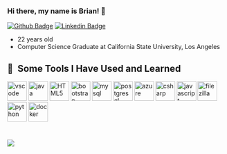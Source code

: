 ### Hi there, my name is Brian! 👋 
[![Github Badge](https://img.shields.io/badge/-Github-000000?style=flat&logo=Github&labelColor=000000&link=https://github.com/b-tang)](https://github.com/b-tang)
[![Linkedin Badge](https://img.shields.io/badge/-LinkedIn-0077B5?style=flat&logo=Linkedin&logoColor=FFFFFF&link=https://www.linkedin.com/in/briantang01/)](https://www.linkedin.com/in/briantang01/)
- 22 years old
- Computer Science Graduate at California State University, Los Angeles

<h2> 🚀 &nbsp;Some Tools I Have Used and Learned</h2>
<p align="left">
<img src="https://cdn.jsdelivr.net/gh/devicons/devicon/icons/vscode/vscode-original.svg" alt="vscode" width="45" height="45"/>
<img src="https://cdn.jsdelivr.net/gh/devicons/devicon/icons/java/java-original.svg" alt="java" width="45" height="45"/>
<img src="https://cdn.jsdelivr.net/gh/devicons/devicon/icons/html5/html5-original.svg" alt="HTML5" width="45" height="45"/>
<img src="https://cdn.jsdelivr.net/gh/devicons/devicon/icons/bootstrap/bootstrap-original.svg" alt="bootstrap" width="45" height="45"/>
<img src="https://devicon-website.vercel.app/api/mysql/original-wordmark.svg" alt="mysql" width="45" height="45"/>
<img src="https://devicon-website.vercel.app/api/postgresql/plain-wordmark.svg" alt="postgresql" width="45" height="45"/>
<img src="https://devicon-website.vercel.app/api/azure/original-wordmark.svg" alt="azure" width="45" height="45"/>
<img src="https://devicon-website.vercel.app/api/csharp/original.svg" alt="csharp" width="45" height="45"/>
<img src="https://devicon-website.vercel.app/api/javascript/original.svg" alt="javascript" width="45" height="45"/>
<img src="https://devicon-website.vercel.app/api/filezilla/plain.svg" alt="filezilla" width="45" height="45"/>
<img src="https://devicon-website.vercel.app/api/python/original-wordmark.svg" alt="python" width="45" height="45"/>
<img src="https://devicon-website.vercel.app/api/docker/original-wordmark.svg" alt="docker" width="45" height="45"/>
</p>

#
![](https://komarev.com/ghpvc/?username=b-tang&style=for-the-badge&color=00FFFF)
